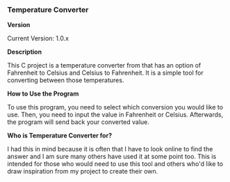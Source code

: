 ### Temperature Converter

**Version**

Current Version: 1.0.x

**Description**

This C project is a temperature converter from that has an option of Fahrenheit to Celsius and Celsius to Fahrenheit. It is a simple tool for converting between those temperatures. 

**How to Use the Program**

To use this program, you need to select which conversion you would like to use. Then, you need to input the value in Fahrenheit or Celsius. Afterwards, the program will send back your converted value.

**Who is Temperature Converter for?**

I had this in mind because it is often that I have to look online to find the answer and I am sure many others have used it at some point too. This is intended for those who would need to use this tool and others who'd like to draw inspiration from my project to create their own.
